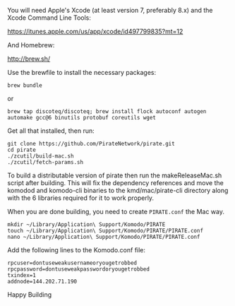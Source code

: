 
You will need Apple's Xcode (at least version 7, preferably 8.x) and the Xcode Command Line Tools:

https://itunes.apple.com/us/app/xcode/id497799835?mt=12

And Homebrew:

http://brew.sh/

Use the brewfile to install the necessary packages:

```shell
brew bundle
```

or 

```shell
brew tap discoteq/discoteq; brew install flock autoconf autogen automake gcc@6 binutils protobuf coreutils wget
```

Get all that installed, then run:

```shell
git clone https://github.com/PirateNetwork/pirate.git
cd pirate
./zcutil/build-mac.sh
./zcutil/fetch-params.sh
```

To build a distributable version of pirate then run the makeReleaseMac.sh script after building. This will fix the dependency references and move the komodod and komodo-cli binaries to the kmd/mac/pirate-cli directory along with the 6 libraries required for it to work properly.

When you are done building, you need to create `PIRATE.conf` the Mac way. 

```shell
mkdir ~/Library/Application\ Support/Komodo/PIRATE
touch ~/Library/Application\ Support/Komodo/PIRATE/PIRATE.conf
nano ~/Library/Application\ Support/Komodo/PIRATE/PIRATE.conf
```

Add the following lines to the Komodo.conf file:

```shell
rpcuser=dontuseweakusernameoryougetrobbed
rpcpassword=dontuseweakpasswordoryougetrobbed
txindex=1
addnode=144.202.71.190
```

Happy Building
